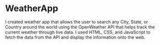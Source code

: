 # WeatherApp

I created weather app that allows the user to search any City, State, or Country around the world using the OpenWeather API that helps track the current weather through live data. I used HTML, CSS, and JavaScript to fetch the data from the API and display the information onto the web. 
